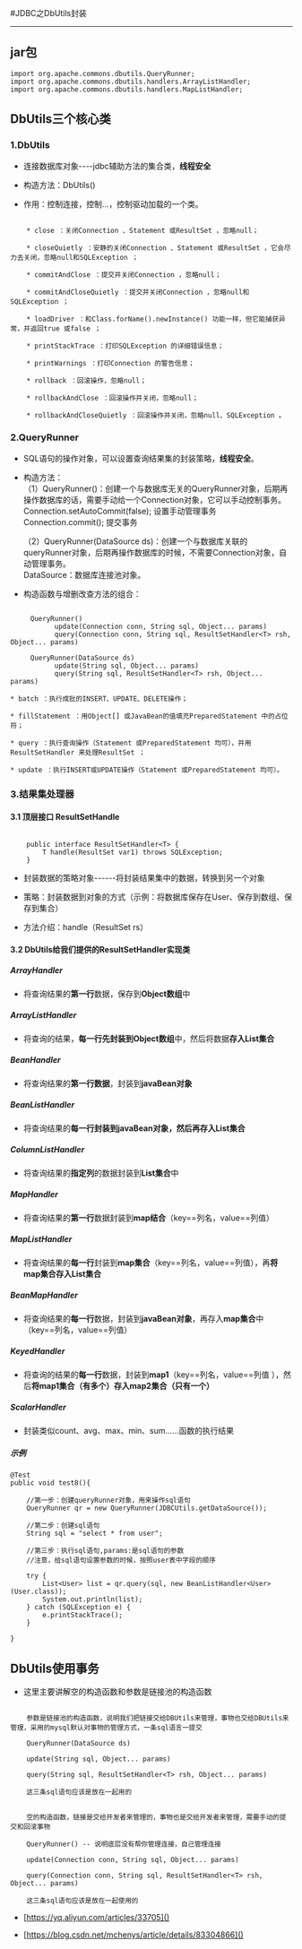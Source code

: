 #JDBC之DbUtils封装 

--- 

## jar包

	import org.apache.commons.dbutils.QueryRunner;
	import org.apache.commons.dbutils.handlers.ArrayListHandler;
	import org.apache.commons.dbutils.handlers.MapListHandler;

## DbUtils三个核心类

### 1.DbUtils
- 连接数据库对象----jdbc辅助方法的集合类，**线程安全**  

- 构造方法：DbUtils()  

- 作用：控制连接，控制...，控制驱动加载的一个类。  

```

	* close ：关闭Connection 、Statement 或ResultSet ，忽略null； 

	* closeQuietly ：安静的关闭Connection 、Statement 或ResultSet ，它会尽力去关闭，忽略null和SQLException ； 

	* commitAndClose ：提交并关闭Connection ，忽略null； 

	* commitAndCloseQuietly ：提交并关闭Connection ，忽略null和SQLException ； 

	* loadDriver ：和Class.forName().newInstance() 功能一样，但它能捕获异常，并返回true 或false ； 

	* printStackTrace ：打印SQLException 的详细错误信息； 

	* printWarnings ：打印Connection 的警告信息； 

	* rollback ：回滚操作，忽略null； 

	* rollbackAndClose ：回滚操作并关闭，忽略null； 

	* rollbackAndCloseQuietly ：回滚操作并关闭，忽略null、SQLException 。
```     

### 2.QueryRunner

- SQL语句的操作对象，可以设置查询结果集的封装策略，**线程安全**。

- 构造方法：  
  （1）QueryRunner()：创建一个与数据库无关的QueryRunner对象，后期再操作数据库的话，需要手动给一个Connection对象，它可以手动控制事务。  
	Connection.setAutoCommit(false);     设置手动管理事务  
	Connection.commit();     提交事务  

  （2）QueryRunner(DataSource ds)：创建一个与数据库关联的queryRunner对象，后期再操作数据库的时候，不需要Connection对象，自动管理事务。  
            DataSource：数据库连接池对象。  

- 构造函数与增删改查方法的组合：

```

	 QueryRunner()  
	       update(Connection conn, String sql, Object... params)  
	       query(Connection conn, String sql, ResultSetHandler<T> rsh, Object... params)  
	
	 QueryRunner(DataSource ds)  
	       update(String sql, Object... params)  
	       query(String sql, ResultSetHandler<T> rsh, Object... params)
```  

	* batch ：执行成批的INSERT、UPDATE、DELETE操作； 

	* fillStatement ：用Object[] 或JavaBean的值填充PreparedStatement 中的占位符； 

	* query ：执行查询操作（Statement 或PreparedStatement 均可），并用ResultSetHandler 来处理ResultSet ； 

	* update ：执行INSERT或UPDATE操作（Statement 或PreparedStatement 均可）。 


### 3.结果集处理器

#### 3.1 顶层接口 ResultSetHandle

```

	public interface ResultSetHandler<T> {
	    T handle(ResultSet var1) throws SQLException;
	}

```

- 封装数据的策略对象------将封装结果集中的数据，转换到另一个对象

- 策略：封装数据到对象的方式（示例：将数据库保存在User、保存到数组、保存到集合）

- 方法介绍：handle（ResultSet rs）

#### 3.2 DbUtils给我们提供的ResultSetHandler实现类

##### ArrayHandler

- 将查询结果的**第一行**数据，保存到**Object数组**中

##### ArrayListHandler

- 将查询的结果，**每一行先封装到Object数组**中，然后将数据**存入List集合**

##### BeanHandler

- 将查询结果的**第一行数据**，封装到**javaBean对象**

##### BeanListHandler

- 将查询结果的**每一行封装到javaBean对象，然后再存入List集合**

##### ColumnListHandler

- 将查询结果的**指定列**的数据封装到**List集合**中

##### MapHandler

- 将查询结果的**第一行**数据封装到**map结合**（key==列名，value==列值）

##### MapListHandler

- 将查询结果的**每一行**封装到**map集合**（key==列名，value==列值），再**将map集合存入List集合**

##### BeanMapHandler

- 将查询结果的**每一行**数据，封装到**javaBean对象**，再存入**map集合**中（key==列名，value==列值）

##### KeyedHandler

- 将查询的结果的**每一行**数据，封装到**map1**（key==列名，value==列值 ），然后**将map1集合（有多个）存入map2集合（只有一个）**

##### ScalarHandler

- 封装类似count、avg、max、min、sum......函数的执行结果


##### 示例

	@Test
	public void test8(){
	 
		//第一步：创建queryRunner对象，用来操作sql语句
		QueryRunner qr = new QueryRunner(JDBCUtils.getDataSource());
		 
		//第二步：创建sql语句
		String sql = "select * from user";
		 
		//第三步：执行sql语句,params:是sql语句的参数
		//注意，给sql语句设置参数的时候，按照user表中字段的顺序
		 
		try {
			List<User> list = qr.query(sql, new BeanListHandler<User>(User.class));
			System.out.println(list);
		} catch (SQLException e) {
			e.printStackTrace();
		}
	 
	}

## DbUtils使用事务

- 这里主要讲解空的构造函数和参数是链接池的构造函数

```

	参数是链接池的构造函数，说明我们把链接交给DBUtils来管理，事物也交给DBUtils来管理，采用的mysql默认对事物的管理方式，一条sql语言一提交

	QueryRunner(DataSource ds)

	update(String sql, Object... params)

	query(String sql, ResultSetHandler<T> rsh, Object... params)

	这三条sql语句应该是放在一起用的
```

```

	空的构造函数，链接是交给开发者来管理的，事物也是交给开发者来管理，需要手动的提交和回滚事物

	QueryRunner() -- 说明底层没有帮你管理连接，自己管理连接

	update(Connection conn, String sql, Object... params)

	query(Connection conn, String sql, ResultSetHandler<T> rsh, Object... params)

	这三条sql语句应该是放在一起使用的
```

- [https://yq.aliyun.com/articles/33705]()

- [https://blog.csdn.net/mchenys/article/details/83304866]()